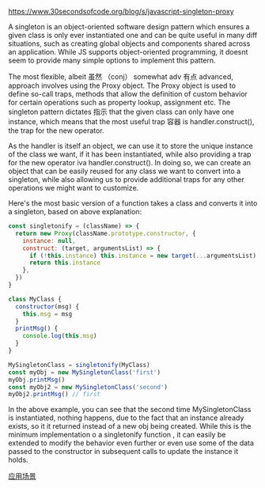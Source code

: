 https://www.30secondsofcode.org/blog/s/javascript-singleton-proxy

A singleton is an object-oriented software design pattern which ensures a given class is only ever instantiated one and
can be quite useful in many diff situations, such as creating global objects and components shared across an application.
While JS supports object-oriented programming, it doesnt seem to provide many simple options to implement this pattern.

The most flexible, albeit 虽然 （conj） somewhat adv 有点 advanced, approach involves using the Proxy object. The Proxy object is used to define so-call traps, methods that allow the definition of custom behavior for certain operations such as property
lookup, assignment etc. The singleton pattern dictates 指示 that the given class can only have one instance, which means that
the most useful trap 容器 is handler.construct(), the trap for the new operator.

As the handler is itself an object, we can use it to store the unique instance of the class we want, if it has been instantiated,
while also providing a trap for the new operator iva handler.construct(). In doing so, we can create an object that can be easily
reused for any class we want to convert into a singleton, while also allowing us to provide additional traps for any other
operations we might want to customize.

Here's the most basic version of a function takes a class and converts it into a singleton, based on above explanation:

```js
const singletonify = (className) => {
  return new Proxy(className.prototype.constructor, {
    instance: null,
    construct: (target, argumentsList) => {
      if (!this.instance) this.instance = new target(...argumentsList)
      return this.instance
    },
  })
}

class MyClass {
  constructor(msg) {
    this.msg = msg
  }
  printMsg() {
    console.log(this.msg)
  }
}

MySingletonClass = singletonify(MyClass)
const myObj = new MySingletonClass('first')
myObj.printMsg()
const myObj2 = new MySingletonClass('second')
myObj2.printMsg() // first
```

In the above example, you can see that the second time MySingletonClass is instantiated, nothing happens, due to the fact
that an instance already exists, so it it returned instead of a new obj being created. While this is the minimum
implementation o a singletonify function , it can easily be extended to modify the behavior even further or even use some
of the data passed to the constructor in subsequent calls to update the instance it holds.

[应用场景](https://segmentfault.com/a/1190000012842251)
